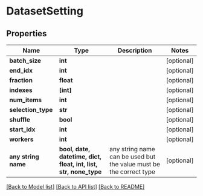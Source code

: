 # DatasetSetting


## Properties
Name | Type | Description | Notes
------------ | ------------- | ------------- | -------------
**batch_size** | **int** |  | [optional] 
**end_idx** | **int** |  | [optional] 
**fraction** | **float** |  | [optional] 
**indexes** | **[int]** |  | [optional] 
**num_items** | **int** |  | [optional] 
**selection_type** | **str** |  | [optional] 
**shuffle** | **bool** |  | [optional] 
**start_idx** | **int** |  | [optional] 
**workers** | **int** |  | [optional] 
**any string name** | **bool, date, datetime, dict, float, int, list, str, none_type** | any string name can be used but the value must be the correct type | [optional]

[[Back to Model list]](../README.md#documentation-for-models) [[Back to API list]](../README.md#documentation-for-api-endpoints) [[Back to README]](../README.md)


